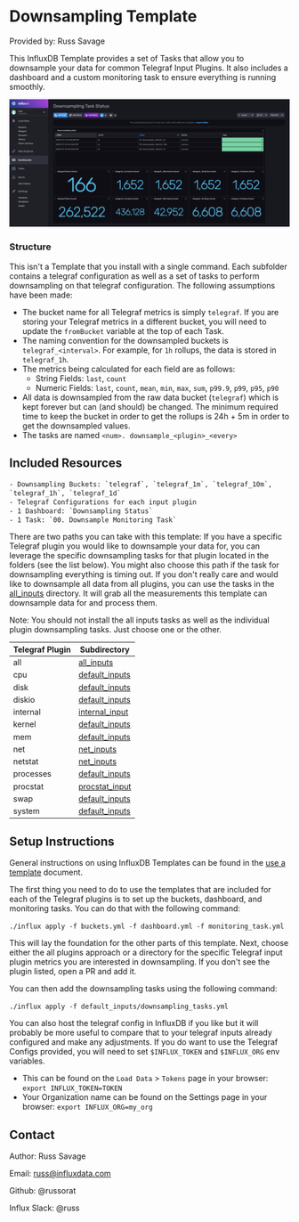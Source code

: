 # Downsampling Template

Provided by: Russ Savage

This InfluxDB Template provides a set of Tasks that allow you to downsample your data for common Telegraf Input Plugins. It also includes a dashboard and a custom monitoring task to ensure everything is running smoothly.

![Example Dashboard Screenshot](img/dashboard.png)

### Structure

This isn't a Template that you install with a single command. Each subfolder contains a telegraf configuration as well as a set of tasks to perform downsampling on that telegraf configuration. The following assumptions have been made:

 - The bucket name for all Telegraf metrics is simply `telegraf`. If you are storing your Telegraf metrics in a different bucket, you will need to update the `fromBucket` variable at the top of each Task.
 - The naming convention for the downsampled buckets is `telegraf_<interval>`. For example, for `1h` rollups, the data is stored in `telegraf_1h`. 
 - The metrics being calculated for each field are as follows:
   - String Fields: `last`, `count`
   - Numeric Fields: `last`, `count`, `mean`, `min`, `max`, `sum`, `p99.9`, `p99`, `p95`, `p90`
 - All data is downsampled from the raw data bucket (`telegraf`) which is kept forever but can (and should) be changed. The minimum required time to keep the bucket in order to get the rollups is 24h + 5m in order to get the downsampled values.
 - The tasks are named `<num>. downsample_<plugin>_<every>`

## Included Resources

    - Downsampling Buckets: `telegraf`, `telegraf_1m`, `telegraf_10m`, `telegraf_1h`, `telegraf_1d`
    - Telegraf Configurations for each input plugin
    - 1 Dashboard: `Downsampling Status`
    - 1 Task: `00. Downsample Monitoring Task`

There are two paths you can take with this template: If you have a specific Telegraf plugin you would like to downsample your data for, you can leverage the specific downsampling tasks for that plugin located in the folders (see the list below). You might also choose this path if the task for downsampling everything is timing out. If you don't really care and would like to downsample all data from all plugins, you can use the tasks in the [all_inputs](./all_inputs) directory. It will grab all the measurements this template can downsample data for and process them.

Note: You should not install the all inputs tasks as well as the individual plugin downsampling tasks. Just choose one or the other.

| Telegraf Plugin | Subdirectory |
|-----------------|--------------|
| all | [all_inputs](./all_inputs) |
| cpu | [default_inputs](./default_inputs) |
| disk | [default_inputs](./default_inputs) |
| diskio | [default_inputs](./default_inputs) |
| internal | [internal_input](./internal_input) |
| kernel | [default_inputs](./default_inputs) |
| mem | [default_inputs](./default_inputs) |
| net | [net_inputs](./net_inputs) |
| netstat | [net_inputs](./net_inputs) |
| processes | [default_inputs](./default_inputs) |
| procstat | [procstat_input](./procstat_input) |
| swap | [default_inputs](./default_inputs) |
| system | [default_inputs](./default_inputs) |

## Setup Instructions

General instructions on using InfluxDB Templates can be found in the [use a template](../docs/use_a_template.md) document.

The first thing you need to do to use the templates that are included for each of the Telegraf plugins is to set up the buckets, dashboard, and monitoring tasks. You can do that with the following command:

`./influx apply -f buckets.yml -f dashboard.yml -f monitoring_task.yml`

This will lay the foundation for the other parts of this template. Next, choose either the all plugins approach or a directory for the specific Telegraf input plugin metrics you are interested in downsampling. If you don't see the plugin listed, open a PR and add it.

You can then add the downsampling tasks using the following command:

`./influx apply -f default_inputs/downsampling_tasks.yml`

You can also host the telegraf config in InfluxDB if you like but it will probably be more useful to compare that to your telegraf inputs already configured and make any adjustments. If you do want to use the Telegraf Configs provided, you will need to set `$INFLUX_TOKEN` and `$INFLUX_ORG` env variables.

- This can be found on the `Load Data` > `Tokens` page in your browser: `export INFLUX_TOKEN=TOKEN`
- Your Organization name can be found on the Settings page in your browser: `export INFLUX_ORG=my_org`

## Contact

Author: Russ Savage

Email: russ@influxdata.com

Github: @russorat

Influx Slack: @russ